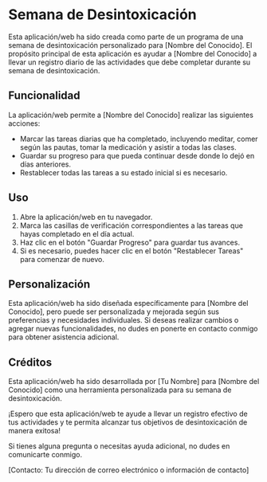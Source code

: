 # Semana de Desintoxicación

Esta aplicación/web ha sido creada como parte de un programa de una semana de desintoxicación personalizado para [Nombre del Conocido]. El propósito principal de esta aplicación es ayudar a [Nombre del Conocido] a llevar un registro diario de las actividades que debe completar durante su semana de desintoxicación.

## Funcionalidad

La aplicación/web permite a [Nombre del Conocido] realizar las siguientes acciones:

- Marcar las tareas diarias que ha completado, incluyendo meditar, comer según las pautas, tomar la medicación y asistir a todas las clases.
- Guardar su progreso para que pueda continuar desde donde lo dejó en días anteriores.
- Restablecer todas las tareas a su estado inicial si es necesario.

## Uso

1. Abre la aplicación/web en tu navegador.
2. Marca las casillas de verificación correspondientes a las tareas que hayas completado en el día actual.
3. Haz clic en el botón "Guardar Progreso" para guardar tus avances.
4. Si es necesario, puedes hacer clic en el botón "Restablecer Tareas" para comenzar de nuevo.

## Personalización

Esta aplicación/web ha sido diseñada específicamente para [Nombre del Conocido], pero puede ser personalizada y mejorada según sus preferencias y necesidades individuales. Si deseas realizar cambios o agregar nuevas funcionalidades, no dudes en ponerte en contacto conmigo para obtener asistencia adicional.

## Créditos

Esta aplicación/web ha sido desarrollada por [Tu Nombre] para [Nombre del Conocido] como una herramienta personalizada para su semana de desintoxicación.

¡Espero que esta aplicación/web te ayude a llevar un registro efectivo de tus actividades y te permita alcanzar tus objetivos de desintoxicación de manera exitosa!

Si tienes alguna pregunta o necesitas ayuda adicional, no dudes en comunicarte conmigo.

[Contacto: Tu dirección de correo electrónico o información de contacto]
